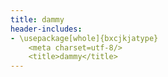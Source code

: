 ```yaml
---
title: dammy
header-includes:
- \usepackage[whole]{bxcjkjatype}
	<meta charset=utf-8/>
	<title>dammy</title>
---
```


